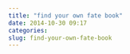 ```yaml
---
title: "find your own fate book"
date: 2014-10-30 09:17
categories:
slug: find-your-own-fate-book
---
```


